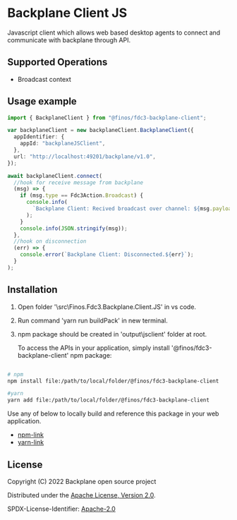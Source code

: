 # Backplane Client JS

Javascript client which allows web based desktop agents to connect and communicate with backplane through API.

## Supported Operations

- Broadcast context

## Usage example

```ts
import { BackplaneClient } from "@finos/fdc3-backplane-client";

var backplaneClient = new backplaneClient.BackplaneClient({
  appIdentifier: {
    appId: "backplaneJSClient",
  },
  url: "http://localhost:49201/backplane/v1.0",
});

await backplaneClient.connect(
  //hook for receive message from backplane
  (msg) => {
    if (msg.type == Fdc3Action.Broadcast) {
      console.info(
        `Backplane Client: Recived broadcast over channel: ${msg.payload.channelId}`
      );
    }
    console.info(JSON.stringify(msg));
  },
  //hook on disconnection
  (err) => {
    console.error(`Backplane Client: Disconnected.${err}`);
  }
);
```

## Installation

1. Open folder '\src\Finos.Fdc3.Backplane.Client.JS' in vs code.
2. Run command 'yarn run buildPack' in new terminal.
3. npm package should be created in 'output\jsclient' folder at root.

   To access the APIs in your application, simply install '@finos/fdc3-backplane-client' npm package:

```sh

# npm
npm install file:/path/to/local/folder/@finos/fdc3-backplane-client

#yarn
yarn add file:/path/to/local/folder/@finos/fdc3-backplane-client

```

Use any of below to locally build and reference this package in your web application.

- [npm-link](https://docs.npmjs.com/cli/link)
- [yarn-link](https://classic.yarnpkg.com/en/docs/cli/link/)

## License

Copyright (C) 2022 Backplane open source project

Distributed under the [Apache License, Version 2.0](http://www.apache.org/licenses/LICENSE-2.0).

SPDX-License-Identifier: [Apache-2.0](https://spdx.org/licenses/Apache-2.0)

